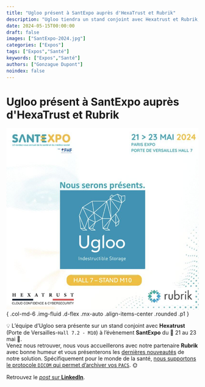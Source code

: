 ```yaml
---
title: "Ugloo présent à SantExpo auprès d'HexaTrust et Rubrik"
description: "Ugloo tiendra un stand conjoint avec Hexatrust et Rubrik, à l'évènement SantExpo du 📆 21-23 mai 2024 à la Porte de Versailles."
date: 2024-05-15T00:00:00
draft: false
images: ["SantExpo-2024.jpg"]
categories: ["Expos"]
tags: ["Expos","Santé"]
keywords: ["Expos","Santé"]
authors: ["Gonzague Dupont"]
noindex: false
---
```

# Ugloo présent à SantExpo auprès d'HexaTrust et Rubrik

![SantExpo 2024](SantExpo-2024.jpg)
{ .col-md-6 .img-fluid .d-flex .mx-auto .align-items-center .rounded .p1 }


💡 L’équipe d’Ugloo sera présente sur un stand conjoint avec **Hexatrust** (Porte de Versailles-`Hall 7.2 - M10`) à l’évènement **SantExpo** du 📆 21 au 23 mai 🚀.  
Venez nous retrouver, nous vous accueillerons avec notre partenaire **Rubrik** avec bonne humeur et vous présenterons les [dernières nouveautés](/features/) de notre solution. Spécifiquement pour le monde de la santé, [nous supportons le protocole `DICOM` qui permet d’archiver vos `PACS`](/features/dicom/). 🌞

Retrouvez le [_post_ sur **LinkedIn**](https://www.linkedin.com/feed/update/urn:li:activity:7196181705274081280/).
